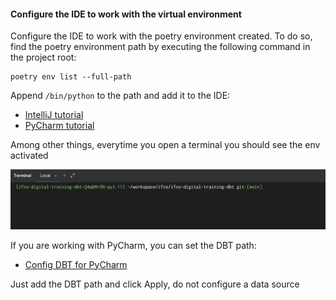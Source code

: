 #### Configure the IDE to work with the virtual environment

Configure the IDE to work with the poetry environment created. To do so, find the poetry environment path by executing the following command in the project root:

    poetry env list --full-path

Append `/bin/python` to the path and add it to the IDE:

 - [IntelliJ tutorial](https://www.jetbrains.com/help/idea/configuring-python-sdk.html#-7tt9nh_91)
 - [PyCharm tutorial](https://www.jetbrains.com/help/pycharm/poetry.html#existing-poetry-environment)

Among other things, everytime you open a terminal you should see the env activated

![Poetry shell](imgs/shell.png)

If you are working with PyCharm, you can set the DBT path:

 - [Config DBT for PyCharm](https://www.jetbrains.com/help/pycharm/create-and-configure-dbt-project.html#configure-data-source)

Just add the DBT path and click Apply, do not configure a data source